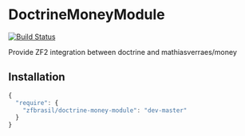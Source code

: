 DoctrineMoneyModule
=====================
[![Build Status](https://secure.travis-ci.org/zfbrasil/doctrine-money-module.png?branch=master)](http://travis-ci.org/zfbrasil/doctrine-money-module)

Provide ZF2 integration between doctrine and mathiasverraes/money

Installation
------------

```javascript
{
  "require": {
    "zfbrasil/doctrine-money-module": "dev-master"
  }
}
```